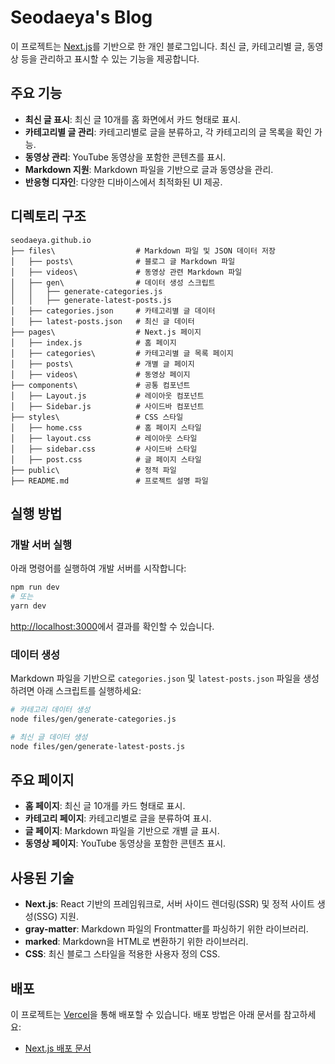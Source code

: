 # Seodaeya's Blog

이 프로젝트는 [Next.js](https://nextjs.org)를 기반으로 한 개인 블로그입니다. 최신 글, 카테고리별 글, 동영상 등을 관리하고 표시할 수 있는 기능을 제공합니다.

## 주요 기능

- **최신 글 표시**: 최신 글 10개를 홈 화면에서 카드 형태로 표시.
- **카테고리별 글 관리**: 카테고리별로 글을 분류하고, 각 카테고리의 글 목록을 확인 가능.
- **동영상 관리**: YouTube 동영상을 포함한 콘텐츠를 표시.
- **Markdown 지원**: Markdown 파일을 기반으로 글과 동영상을 관리.
- **반응형 디자인**: 다양한 디바이스에서 최적화된 UI 제공.

## 디렉토리 구조

```plaintext
seodaeya.github.io
├── files\                  # Markdown 파일 및 JSON 데이터 저장
│   ├── posts\              # 블로그 글 Markdown 파일
│   ├── videos\             # 동영상 관련 Markdown 파일
│   ├── gen\                # 데이터 생성 스크립트
│   │   ├── generate-categories.js
│   │   ├── generate-latest-posts.js
│   ├── categories.json     # 카테고리별 글 데이터
│   ├── latest-posts.json   # 최신 글 데이터
├── pages\                  # Next.js 페이지
│   ├── index.js            # 홈 페이지
│   ├── categories\         # 카테고리별 글 목록 페이지
│   ├── posts\              # 개별 글 페이지
│   ├── videos\             # 동영상 페이지
├── components\             # 공통 컴포넌트
│   ├── Layout.js           # 레이아웃 컴포넌트
│   ├── Sidebar.js          # 사이드바 컴포넌트
├── styles\                 # CSS 스타일
│   ├── home.css            # 홈 페이지 스타일
│   ├── layout.css          # 레이아웃 스타일
│   ├── sidebar.css         # 사이드바 스타일
│   ├── post.css            # 글 페이지 스타일
├── public\                 # 정적 파일
├── README.md               # 프로젝트 설명 파일
```

## 실행 방법

### 개발 서버 실행

아래 명령어를 실행하여 개발 서버를 시작합니다:

```bash
npm run dev
# 또는
yarn dev
```

[http://localhost:3000](http://localhost:3000)에서 결과를 확인할 수 있습니다.

### 데이터 생성

Markdown 파일을 기반으로 `categories.json` 및 `latest-posts.json` 파일을 생성하려면 아래 스크립트를 실행하세요:

```bash
# 카테고리 데이터 생성
node files/gen/generate-categories.js

# 최신 글 데이터 생성
node files/gen/generate-latest-posts.js
```

## 주요 페이지

- **홈 페이지**: 최신 글 10개를 카드 형태로 표시.
- **카테고리 페이지**: 카테고리별로 글을 분류하여 표시.
- **글 페이지**: Markdown 파일을 기반으로 개별 글 표시.
- **동영상 페이지**: YouTube 동영상을 포함한 콘텐츠 표시.

## 사용된 기술

- **Next.js**: React 기반의 프레임워크로, 서버 사이드 렌더링(SSR) 및 정적 사이트 생성(SSG) 지원.
- **gray-matter**: Markdown 파일의 Frontmatter를 파싱하기 위한 라이브러리.
- **marked**: Markdown을 HTML로 변환하기 위한 라이브러리.
- **CSS**: 최신 블로그 스타일을 적용한 사용자 정의 CSS.

## 배포

이 프로젝트는 [Vercel](https://vercel.com)을 통해 배포할 수 있습니다. 배포 방법은 아래 문서를 참고하세요:

- [Next.js 배포 문서](https://nextjs.org/docs/app/building-your-application/deploying)
